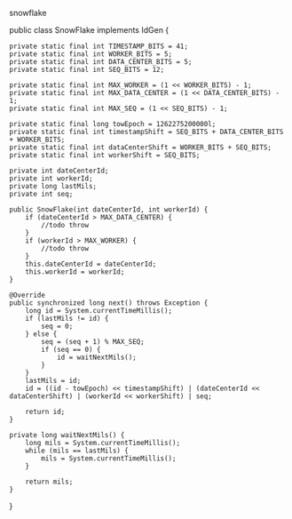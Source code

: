 snowflake

public class SnowFlake implements IdGen {

    private static final int TIMESTAMP_BITS = 41;
    private static final int WORKER_BITS = 5;
    private static final int DATA_CENTER_BITS = 5;
    private static final int SEQ_BITS = 12;

    private static final int MAX_WORKER = (1 << WORKER_BITS) - 1;
    private static final int MAX_DATA_CENTER = (1 << DATA_CENTER_BITS) - 1;
    private static final int MAX_SEQ = (1 << SEQ_BITS) - 1;

    private static final long towEpoch = 1262275200000l;
    private static final int timestampShift = SEQ_BITS + DATA_CENTER_BITS + WORKER_BITS;
    private static final int dataCenterShift = WORKER_BITS + SEQ_BITS;
    private static final int workerShift = SEQ_BITS;

    private int dateCenterId;
    private int workerId;
    private long lastMils;
    private int seq;

    public SnowFlake(int dateCenterId, int workerId) {
        if (dateCenterId > MAX_DATA_CENTER) {
            //todo throw
        }
        if (workerId > MAX_WORKER) {
            //todo throw
        }
        this.dateCenterId = dateCenterId;
        this.workerId = workerId;
    }

    @Override
    public synchronized long next() throws Exception {
        long id = System.currentTimeMillis();
        if (lastMils != id) {
            seq = 0;
        } else {
            seq = (seq + 1) % MAX_SEQ;
            if (seq == 0) {
                id = waitNextMils();
            }
        }
        lastMils = id;
        id = ((id - towEpoch) << timestampShift) | (dateCenterId << dataCenterShift) | (workerId << workerShift) | seq;

        return id;
    }

    private long waitNextMils() {
        long mils = System.currentTimeMillis();
        while (mils == lastMils) {
            mils = System.currentTimeMillis();
        }

        return mils;
    }
}

